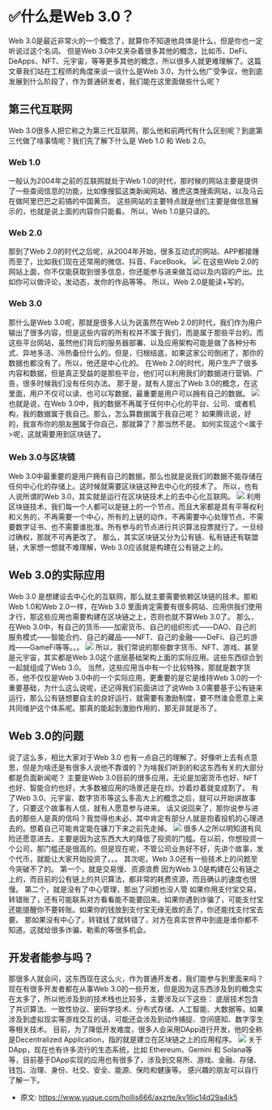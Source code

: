 # ✅什么是Web 3.0？
<!--page header-->

Web 3.0是最近非常火的一个概念了，就算你不知道他具体是什么，但是你也一定听说过这个名词。
但是Web 3.0中又夹杂着很多其他的概念，比如币、DeFi、DeApps、NFT、元宇宙，等等更多其他的概念，所以很多人就更难理解了。这篇文章我们站在工程师的角度来谈一谈什么是Web 3.0，为什么他广受争议，他到底发展到什么阶段了，作为普通研发者，我们能在这里面做些什么呢？
<a name="zyAUP"></a>
## 第三代互联网
Web 3.0很多人把它称之为第三代互联网，那么他和前两代有什么区别呢？到底第三代做了啥事情呢？我们先了解下什么是 Web 1.0 和 Web 2.0。
<a name="JMfoP"></a>
### Web 1.0
一般认为2004年之前的互联网就处于Web 1.0的时代，那时候的网站主要是提供了一些查阅信息的功能，比如像搜狐这类新闻网站、雅虎这类搜索网站，以及马云在做阿里巴巴之前搞的中国黄页。
这些网站的主要特点就是他们主要是做信息展示的，也就是说上面的内容你只能看。
所以，Web 1.0是只读的。
<a name="TSroV"></a>
### Web 2.0
那到了Web 2.0的时代之后呢，从2004年开始，很多互动式的网站、APP都接踵而至了，比如我们现在还常用的微信、抖音、FaceBook。
![](./img/1GCWYwbV0AABR-Nl/1684925124977-e079dfb3-62b6-4f89-a1d0-6fb43c39e39a-025346.jpeg)
在这些Web 2.0的网站上面，你不仅能获取到很多信息，你还能参与进来做互动以及内容的产出。比如你可以做评论，发动态，发你的作品等等。
所以，Web 2.0是能读+写的。
<a name="tAdt3"></a>
### Web 3.0
那什么是Web 3.0呢，那就是很多人认为说虽然在Web 2.0的时代，我们作为用户输出了很多内容，但是这些内容的所有权并不属于我们，而是属于那些平台的。而这些平台网站，虽然他们背后的服务器部署、以及应用架构可能是做了各种分布式、异地多活、冷热备份什么的。但是，归根结底，如果这家公司倒闭了，那你的数据也都没有了。所以，他还是中心化的。
在Web 2.0的时代，用户生产了很多内容和数据，但是真正受益的是那些平台，他们可以利用我们的数据进行营销、广告，很多时候我们没有任何办法。
那于是，就有人提出了Web 3.0的概念，在这里面，用户不仅可以读、也可以写数据，最重要是用户可以拥有自己的数据。
![](./img/1GCWYwbV0AABR-Nl/1684925124954-9c8156f4-730b-4859-9915-5794fe525306-026840.jpeg)
也就是说，在Web 3.0中，我的数据不再属于任何中心化的平台、公司、或者机构，我的数据属于我自己。那么，怎么算数据属于我自己呢？
如果腾讯说，好的，我宣布你的朋友圈属于你自己，那就算了？那当然不是。
如何实现这个<属于>呢，这就需要用到区块链了。
<a name="gERe4"></a>
### Web 3.0与区块链
Web 3.0中最重要的是用户拥有自己的数据，那么也就是说我们的数据不能存储在任何中心化的存储上。这时候就需要区块链这种去中心化的技术了。
所以，也有人说所谓的Web 3.0，其实就是运行在区块链技术上的去中心化互联网。
![](./img/1GCWYwbV0AABR-Nl/1684925124965-410facf8-5794-4cf7-8eca-449acbbfe0f7-896757.jpeg)
利用区块链技术，我们每一个人都可以是链上的一个节点，而且大家都是具有平等权利和义务的，不再需要一个中心，所有的上链的动作，不再需要中心处理节点、不需要数字证书、也不需要谁批准。所有参与的节点进行共识算法投票就行了。一旦经过确权，那就不可再更改了。
那么，其实区块链又分为公有链、私有链还有联盟链，大家想一想就不难理解，Web 3.0应该就是构建在公有链之上的。
<a name="fqZYK"></a>
## Web 3.0的实际应用
Web 3.0 是想建设去中心化的互联网，那么就主要需要依赖区块链的技术。那和Web 1.0和Web 2.0一样，在Web 3.0 里面肯定需要有很多网站、应用供我们使用才行，那这些应用也需要构建在区块链之上，否则也就不算Web 3.0了。
那么，在Web 3.0中，有自己的货币——加密货币、自己的组织形式——DAO、自己的服务模式——智能合约、自己的藏品——NFT、自己的金融——DeFi、自己的游戏——GameFi等等。。。
![](./img/1GCWYwbV0AABR-Nl/1684925124959-3bef2b68-6e5b-4caa-af2f-c4d7ea16ed45-868501.jpeg)
所以，我们常说的那些数字货币、NFT、游戏、甚至是元宇宙，其实都是Web 3.0这个底层基础架构上面的实际应用。这些东西综合到一起就组成了Web 3.0。
当然，这些应用当中有一个比较特殊，那就是数字货币，他不仅仅是Web 3.0中的一个实际应用，更重要的是它是维持Web 3.0的一个重要基础，为什么这么说呢，还记得我们前面讲过了说Web 3.0需要基于公有链来运行，那么公有链想要自主的良好运行，就需要有激励制度，要不然谁会愿意上来共同维护这个体系呢。那真的能起到激励作用的，那无非就是币了。
<a name="etgT2"></a>
## Web 3.0的问题
说了这么多，相比大家对于Web 3.0 也有一点自己的理解了。好像听上去有点意思，但是为啥还是有很多人说他不靠谱的？为啥我们听到的和这东西有关的大部分都是负面新闻呢？
主要是Web 3.0目前的很多应用，无论是加密货币也好、NFT也好、智能合约也好，大多数被应用的场景还是在炒。炒着炒着就变成割了。
有了Web 3.0、元宇宙、数字货币等这么多高大上的概念之后，就可以开始讲故事了，只要这个故事有人信，就有人愿意参与进来。
话又说回来了，那你说参与进去的那些人是真的信吗？我觉得也未必，其中肯定有部分人就是抱着投机的心理进去的。想着自己可能肯定能在镰刀下来之前先走掉。
![](./img/1GCWYwbV0AABR-Nl/1684925125169-1945e5b7-81a4-450c-aa3b-3b711b707ef5-842711.jpeg)
很多人之所以明知道有风险还愿意进去，主要是因为这东西大大的降低了投资的门槛。在以前，你想投资一个公司，那门槛还是很高的。但是现在呢，不管公司业务好不好，先讲个故事，发个代币，就能让大家开始投资了。。。
其次呢，Web 3.0还有一些技术上的问题至今突破不了的。
第一个，就是交易慢、资源浪费
因为Web 3.0是构建在公有链之上的，而目前的公有链上的共识算法，都非常的耗费资源，而且确认的速度也很慢。
第二个，就是没有了中心管理，那出了问题也没人管
如果你用支付宝交易，转错账了，还有可能联系对方看看能不能要回来。如果你遇到诈骗了，可能支付宝还能提醒你不要转账。如果你的钱放到支付宝无缘无故的丢了，你还能找支付宝去要。
那如果没有中心了，转错钱了就转错了，对方在真实世界中到底是谁你都不知道。这就给很多诈骗、勒索的等很多机会。
<a name="MAUJE"></a>
## 开发者能参与吗？
那很多人就会问，这东西现在这么火，作为普通开发者，我们能参与到里面来吗？
现在有很多开发者都在从事Web 3.0的一些开发，但是因为这东西涉及到的概念实在太多了，所以他涉及到的技术栈也比较多，主要涉及以下这些：
底层技术包含了共识算法、一致性协议、密码学技术、分布式存储、人工智能、大数据等。如果涉及到虚拟现实等游戏交互的话，可能还会涉及到动作捕捉、空间感知、数字孪生等相关技术。
目前，为了降低开发难度，很多人会采用DApp进行开发，他的全称是Decentralized Application，指的就是建立在区块链之上的应用程序。
![](./img/1GCWYwbV0AABR-Nl/1684925125457-8ddda1ce-6372-4242-979a-95240dba8f67-909164.jpeg)
关于DApp，现在也有许多流行的生态系统，比如 Ethereum、Gemini 和 Solana等等，目前基于DApp实现的应用也有很多了，涉及到交易所、游戏、金融、存储、钱包、治理、身份、社交、安全、能源、保险和健康等。
感兴趣的朋友可以自行了解一下。



<!--page footer-->
- 原文: <https://www.yuque.com/hollis666/axzrte/kv16ic14d29a4ik5>